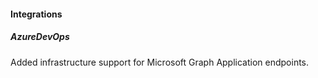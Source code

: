 
#### Integrations

##### AzureDevOps

Added infrastructure support for Microsoft Graph Application endpoints.
